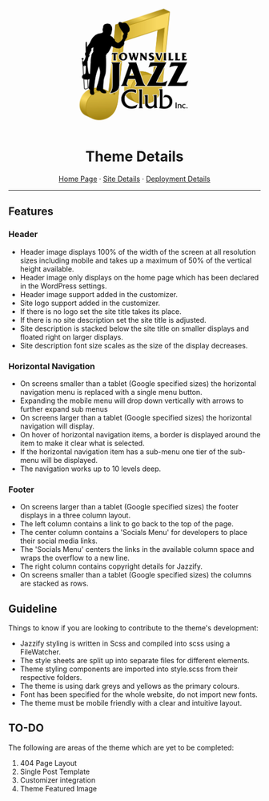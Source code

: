 <div align="center">
    <a href="https://github.com/cp3402-students/cp3402-2021-site-cp3402-2021-team04">
    <img src="documentationResources/TJC-Logo.jpg" alt="Logo" width="250" height="250">
    </a>

<h1>Theme Details</h1>
  <p>
    <a href="#">Home Page</a> · <a href="#">Site Details</a> · <a href="#">Deployment Details</a>
  </p>
</div>
<hr/>

<h2>Features</h2>

<h3>Header</h3>
<ul>
    <li>Header image displays 100% of the width of the screen at all resolution sizes including mobile and takes up a maximum of 50% of the vertical height available.</li>
    <li>Header image only displays on the home page which has been declared in the WordPress settings.</li>
    <li>Header image support added in the customizer.</li>
    <li>Site logo support added in the customizer.</li>
    <li>If there is no logo set the site title takes its place.</li>
    <li>If there is no site description set the site title is adjusted.</li>
    <li>Site description is stacked below the site title on smaller displays and floated right on larger displays.</li>
    <li>Site description font size scales as the size of the display decreases.</li>
</ul>

<h3>Horizontal Navigation</h3>
<ul>
    <li>On screens smaller than a tablet (Google specified sizes) the horizontal navigation menu is replaced with a single menu button.</li>
    <li>Expanding the mobile menu will drop down vertically with arrows to further expand sub menus</li>
    <li>On screens larger than a tablet (Google specified sizes) the horizontal navigation will display.</li>
    <li>On hover of horizontal navigation items, a border is displayed around the item to make it clear what is selected.</li>
    <li>If the horizontal navigation item has a sub-menu one tier of the sub-menu will be displayed.</li>
    <li>The navigation works up to 10 levels deep.</li>
</ul>

<h3>Footer</h3>
<ul>
    <li>On screens larger than a tablet (Google specified sizes) the  footer displays in a three column layout.</li>
    <li>The left column contains a link to go back to the top of the page.</li>
    <li>The center column contains a 'Socials Menu' for developers to place their social media links.</li>
    <li>The 'Socials Menu' centers the links in the available column space and wraps the overflow to a new line.</li>
    <li>The right column contains copyright details for Jazzify.</li>
    <li>On screens smaller than a tablet (Google specified sizes) the columns are stacked as rows.</li>
</ul>

<h2>Guideline</h2>
<p>Things to know if you are looking to contribute to the theme's development:</p>
<ul>
    <li>Jazzify styling is written in Scss and compiled into scss using a FileWatcher.</li>
    <li>The style sheets are split up into separate files for different elements.</li>
    <li>Theme styling components are imported into style.scss from their respective folders.</li>
    <li>The theme is using dark greys and yellows as the primary colours.</li>
    <li>Font has been specified for the whole website, do not import new fonts.</li>
    <li>The theme must be mobile friendly with a clear and intuitive layout.</li>
</ul>

<h2>TO-DO</h2>
<p>The following are areas of the theme which are yet to be completed:</p>
<ol>
    <li>404 Page Layout</li>
    <li>Single Post Template</li>
    <li>Customizer integration</li>
    <li>Theme Featured Image</li>
</ol>